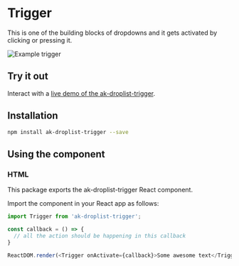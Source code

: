 # Trigger

This is one of the building blocks of dropdowns and it gets activated by clicking or pressing it.

![Example trigger](https://bytebucket.org/atlassian/atlaskit/raw/@BITBUCKET_COMMIT@/packages/ak-droplist-trigger/docs/trigger.gif)
## Try it out

Interact with a [live demo of the ak-droplist-trigger](https://aui-cdn.atlassian.com/atlaskit/stories/ak-droplist-trigger/@VERSION@/).

## Installation

```sh
npm install ak-droplist-trigger --save
```

## Using the component

### HTML

This package exports the ak-droplist-trigger React component.

Import the component in your React app as follows:

```js
import Trigger from 'ak-droplist-trigger';

const callback = () => {
  // all the action should be happening in this callback
}

ReactDOM.render(<Trigger onActivate={callback}>Some awesome text</Trigger>, container);
```
